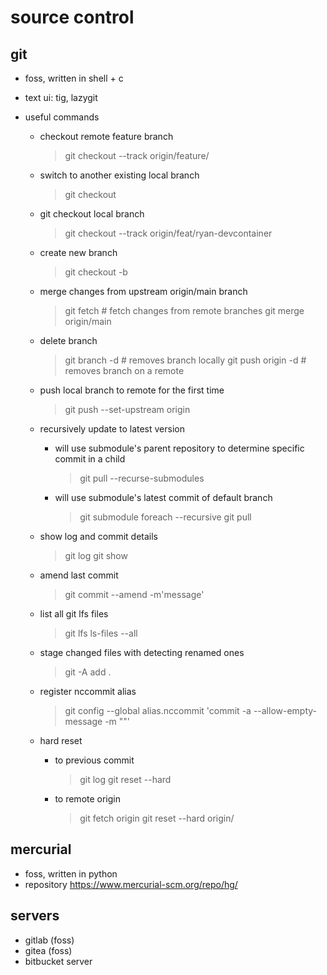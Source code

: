 # source control

## git
  
- foss, written in shell + c
- text ui: tig, lazygit

- useful commands
  - checkout remote feature branch
    > git checkout --track origin/feature/<name>
  - switch to another existing local branch
    > git checkout <name>
  - git checkout local branch
    > git checkout --track origin/feat/ryan-devcontainer
  - create new branch
    > git checkout -b <name>
  - merge changes from upstream origin/main branch
    > git fetch                 # fetch changes from remote branches
    > git merge origin/main 
  - delete branch
    > git branch -d <name>      # removes branch locally
    > git push origin -d <name> # removes branch on a remote
  - push local branch to remote for the first time
    > git push --set-upstream origin <name>

  - recursively update to latest version
    - will use submodule's parent repository to determine specific commit in a child
      > git pull --recurse-submodules
    - will use submodule's latest commit of default branch
      > git submodule foreach --recursive git pull  
  
  - show log and commit details
    > git log
    > git show <hash>

  - amend last commit
    > git commit --amend -m'message'

  - list all git lfs files 
    > git lfs ls-files --all

  - stage changed files with detecting renamed ones
    > git -A add .
  
  - register nccommit alias
    > git config --global alias.nccommit 'commit -a --allow-empty-message -m ""'

  - hard reset 
    - to previous commit
      > git log
      > git reset --hard <commit>
    - to remote origin
      > git fetch origin
      > git reset --hard origin/<branch>


## mercurial

- foss, written in python
- repository https://www.mercurial-scm.org/repo/hg/


## servers

- gitlab (foss)
- gitea (foss)
- bitbucket server